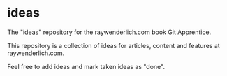 # ideas
The "ideas" repository for the raywenderlich.com book Git Apprentice.

This repository is a collection of ideas for articles, content and features at raywenderlich.com.

Feel free to add ideas and mark taken ideas as "done".

